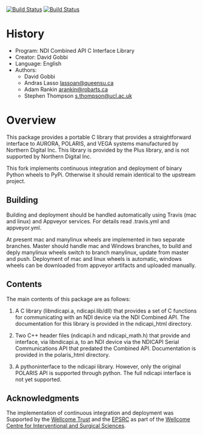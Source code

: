 [![Build Status](https://travis-ci.com/thompson318/ndicapi.svg?branch=ci-scripts)](https://travis-ci.com/thompson318/ndicapi)
[![Build Status](https://ci.appveyor.com/api/projects/status/e32ecvlt0cwp8lfl/branch/ci-scripts?svg=true)](https://ci.appveyor.com/project/thompson318/ndicapi)

# History
* Program:   NDI Combined API C Interface Library
* Creator:   David Gobbi
* Language:  English
* Authors:
  * David Gobbi
  * Andras Lasso <lassoan@queensu.ca>
  * Adam Rankin <arankin@robarts.ca>
  * Stephen Thompson <s.thompson@ucl.ac.uk>

# Overview

This package provides a portable C library that provides a straightforward interface to AURORA, POLARIS, and VEGA systems manufactured by Northern Digital Inc. This library is provided by the Plus library, and is not supported by Northern Digital Inc.

This fork implements continuous integration and deployment of binary Python wheels to PyPi. Otherwise it should remain identical to the upstream project.

## Building
Building and deployment should be handled automatically using Travis (mac and linux) and Appveyor services. For details read .travis.yml and appveyor.yml.

At present mac and manylinux wheels are implemented in two separate branches. Master should handle mac and Windows branches, to build and deply manylinux wheels switch to branch manylinux, update from master and push.
Deployment of mac and linux wheels is automatic, windows wheels can be downloaded from appveyor artifacts and uploaded manually.

## Contents
The main contents of this package are as follows:

1) A C library (libndicapi.a, ndicapi.lib/dll) that provides a set of C functions for communicating with an NDI device via the NDI Combined API.  The documentation for this library is provided in the ndicapi_html directory.

2) Two C++ header files (ndicapi.h and ndicapi_math.h) that provide and interface, via libndicapi.a, to an NDI device via the NDICAPI Serial Communications API that predated the Combined API. Documentation is provided in the polaris_html directory.

4) A pythoninterface to the ndicapi library.  However, only the original POLARIS API is supported through python.  The full ndicapi interface is not yet supported.

## Acknowledgments

The implementation of continuous integration and deployment was Supported by the [Wellcome Trust](https://wellcome.ac.uk/)  and the [EPSRC](https://www.epsrc.ac.uk/) as part of the [Wellcome Centre for Interventional and Surgical Sciences](http://www.ucl.ac.uk/weiss).


